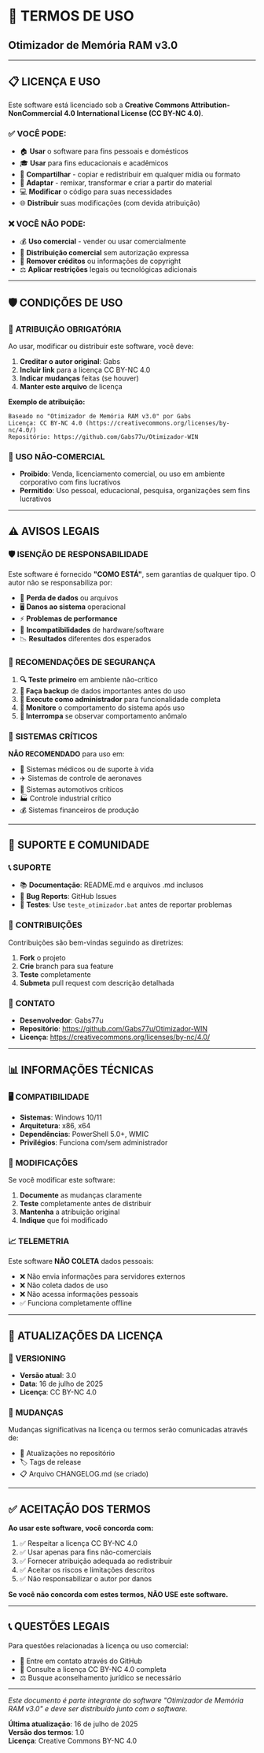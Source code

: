 # 📄 TERMOS DE USO
## Otimizador de Memória RAM v3.0

---

## 📋 **LICENÇA E USO**

Este software está licenciado sob a **Creative Commons Attribution-NonCommercial 4.0 International License (CC BY-NC 4.0)**.

### ✅ **VOCÊ PODE:**

- 🏠 **Usar** o software para fins pessoais e domésticos
- 🎓 **Usar** para fins educacionais e acadêmicos
- 🔄 **Compartilhar** - copiar e redistribuir em qualquer mídia ou formato
- 🔧 **Adaptar** - remixar, transformar e criar a partir do material
- 💻 **Modificar** o código para suas necessidades
- 🌐 **Distribuir** suas modificações (com devida atribuição)

### ❌ **VOCÊ NÃO PODE:**

- 💰 **Uso comercial** - vender ou usar comercialmente
- 🏢 **Distribuição comercial** sem autorização expressa
- 🚫 **Remover créditos** ou informações de copyright
- ⚖️ **Aplicar restrições** legais ou tecnológicas adicionais

---

## 🛡️ **CONDIÇÕES DE USO**

### 📝 **ATRIBUIÇÃO OBRIGATÓRIA**
Ao usar, modificar ou distribuir este software, você deve:

1. **Creditar o autor original**: Gabs
2. **Incluir link** para a licença CC BY-NC 4.0
3. **Indicar mudanças** feitas (se houver)
4. **Manter este arquivo** de licença

**Exemplo de atribuição:**
```
Baseado no "Otimizador de Memória RAM v3.0" por Gabs
Licença: CC BY-NC 4.0 (https://creativecommons.org/licenses/by-nc/4.0/)
Repositório: https://github.com/Gabs77u/Otimizador-WIN
```

### 🚫 **USO NÃO-COMERCIAL**
- **Proibido**: Venda, licenciamento comercial, ou uso em ambiente corporativo com fins lucrativos
- **Permitido**: Uso pessoal, educacional, pesquisa, organizações sem fins lucrativos

---

## ⚠️ **AVISOS LEGAIS**

### 🛡️ **ISENÇÃO DE RESPONSABILIDADE**
Este software é fornecido **"COMO ESTÁ"**, sem garantias de qualquer tipo. O autor não se responsabiliza por:

- 💾 **Perda de dados** ou arquivos
- 🖥️ **Danos ao sistema** operacional
- ⚡ **Problemas de performance** 
- 🔧 **Incompatibilidades** de hardware/software
- 📉 **Resultados** diferentes dos esperados

### 🧪 **RECOMENDAÇÕES DE SEGURANÇA**

1. **🔍 Teste primeiro** em ambiente não-crítico
2. **💾 Faça backup** de dados importantes antes do uso
3. **👤 Execute como administrador** para funcionalidade completa
4. **🔄 Monitore** o comportamento do sistema após uso
5. **🛑 Interrompa** se observar comportamento anômalo

### 🏥 **SISTEMAS CRÍTICOS**
**NÃO RECOMENDADO** para uso em:
- 🏥 Sistemas médicos ou de suporte à vida
- ✈️ Sistemas de controle de aeronaves
- 🚗 Sistemas automotivos críticos
- 🏭 Controle industrial crítico
- 💰 Sistemas financeiros de produção

---

## 👥 **SUPORTE E COMUNIDADE**

### 📞 **SUPORTE**
- 📚 **Documentação**: README.md e arquivos .md inclusos
- 🐛 **Bug Reports**: GitHub Issues
- 🧪 **Testes**: Use `teste_otimizador.bat` antes de reportar problemas

### 🤝 **CONTRIBUIÇÕES**
Contribuições são bem-vindas seguindo as diretrizes:
1. **Fork** o projeto
2. **Crie** branch para sua feature
3. **Teste** completamente
4. **Submeta** pull request com descrição detalhada

### 📧 **CONTATO**
- **Desenvolvedor**: Gabs77u
- **Repositório**: https://github.com/Gabs77u/Otimizador-WIN
- **Licença**: https://creativecommons.org/licenses/by-nc/4.0/

---

## 📊 **INFORMAÇÕES TÉCNICAS**

### 🖥️ **COMPATIBILIDADE**
- **Sistemas**: Windows 10/11
- **Arquitetura**: x86, x64
- **Dependências**: PowerShell 5.0+, WMIC
- **Privilégios**: Funciona com/sem administrador

### 🔧 **MODIFICAÇÕES**
Se você modificar este software:
1. **Documente** as mudanças claramente
2. **Teste** completamente antes de distribuir
3. **Mantenha** a atribuição original
4. **Indique** que foi modificado

### 📈 **TELEMETRIA**
Este software **NÃO COLETA** dados pessoais:
- ❌ Não envia informações para servidores externos
- ❌ Não coleta dados de uso
- ❌ Não acessa informações pessoais
- ✅ Funciona completamente offline

---

## 🔄 **ATUALIZAÇÕES DA LICENÇA**

### 📅 **VERSIONING**
- **Versão atual**: 3.0
- **Data**: 16 de julho de 2025
- **Licença**: CC BY-NC 4.0

### 🔄 **MUDANÇAS**
Mudanças significativas na licença ou termos serão comunicadas através de:
- 📝 Atualizações no repositório
- 🏷️ Tags de release
- 📋 Arquivo CHANGELOG.md (se criado)

---

## ✅ **ACEITAÇÃO DOS TERMOS**

**Ao usar este software, você concorda com:**

1. ✅ Respeitar a licença CC BY-NC 4.0
2. ✅ Usar apenas para fins não-comerciais
3. ✅ Fornecer atribuição adequada ao redistribuir
4. ✅ Aceitar os riscos e limitações descritos
5. ✅ Não responsabilizar o autor por danos

**Se você não concorda com estes termos, NÃO USE este software.**

---

## 📞 **QUESTÕES LEGAIS**

Para questões relacionadas à licença ou uso comercial:
- 📧 Entre em contato através do GitHub
- 📖 Consulte a licença CC BY-NC 4.0 completa
- ⚖️ Busque aconselhamento jurídico se necessário

---

*Este documento é parte integrante do software "Otimizador de Memória RAM v3.0" e deve ser distribuído junto com o software.*

**Última atualização**: 16 de julho de 2025  
**Versão dos termos**: 1.0  
**Licença**: Creative Commons BY-NC 4.0
